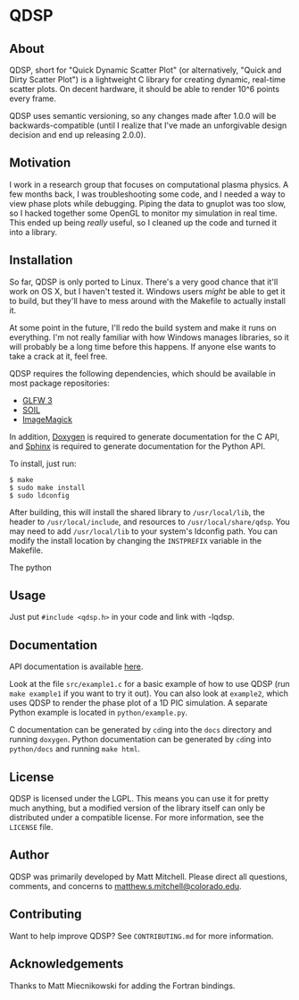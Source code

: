 # QDSP

## About

QDSP, short for "Quick Dynamic Scatter Plot" (or alternatively, "Quick and Dirty
Scatter Plot") is a lightweight C library for creating dynamic, real-time
scatter plots. On decent hardware, it should be able to render 10^6 points every
frame.

QDSP uses semantic versioning, so any changes made after 1.0.0 will be
backwards-compatible (until I realize that I've made an unforgivable design
decision and end up releasing 2.0.0).

## Motivation
I work in a research group that focuses on computational plasma physics. A few
months back, I was troubleshooting some code, and I needed a way to view phase
plots while debugging. Piping the data to gnuplot was too slow, so I hacked
together some OpenGL to monitor my simulation in real time. This ended up being
*really* useful, so I cleaned up the code and turned it into a library.

## Installation

So far, QDSP is only ported to Linux. There's a very good chance that it'll work
on OS X, but I haven't tested it. Windows users *might* be able to get it to
build, but they'll have to mess around with the Makefile to actually install it.

At some point in the future, I'll redo the build system and make it runs on
everything. I'm not really familiar with how Windows manages libraries, so it
will probably be a long time before this happens. If anyone else wants to take a
crack at it, feel free.

QDSP requires the following dependencies, which should be available in most
package repositories:

* [GLFW 3](http://www.glfw.org/docs/latest)
* [SOIL](http://www.lonesock.net/soil.html)
* [ImageMagick](http://www.imagemagick.org/script/index.php)

In addition, [Doxygen](http://www.doxygen.org) is required to generate
documentation for the C API, and [Sphinx](http://www.sphinx-doc.org/en/master/)
is required to generate documentation for the Python API.

To install, just run:

    $ make
    $ sudo make install
    $ sudo ldconfig

After building, this will install the shared library to `/usr/local/lib`, the
header to `/usr/local/include`, and resources to `/usr/local/share/qdsp`. You
may need to add `/usr/local/lib` to your system's ldconfig path. You can modify
the install location by changing the `INSTPREFIX` variable in the Makefile.

The python 

## Usage

Just put `#include <qdsp.h>` in your code and link with -lqdsp.

## Documentation

API documentation is available [here](https://msmitchell.org/qdsp/).

Look at the file `src/example1.c` for a basic example of how to use QDSP (run
`make example1` if you want to try it out). You can also look at `example2`,
which uses QDSP to render the phase plot of a 1D PIC simulation. A separate
Python example is located in `python/example.py`.

C documentation can be generated by `cd`ing into the `docs` directory and
running `doxygen`. Python documentation can be generated by `cd`ing into
`python/docs` and running `make html`.

## License

QDSP is licensed under the LGPL. This means you can use it for pretty much
anything, but a modified version of the library itself can only be distributed
under a compatible license. For more information, see the `LICENSE` file.

## Author

QDSP was primarily developed by Matt Mitchell. Please direct all questions,
comments, and concerns to <matthew.s.mitchell@colorado.edu>.

## Contributing

Want to help improve QDSP? See `CONTRIBUTING.md` for more information.

## Acknowledgements

Thanks to Matt Miecnikowski for adding the Fortran bindings.
